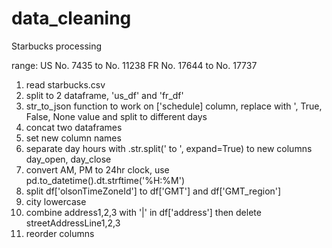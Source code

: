 # data_cleaning

Starbucks processing

range: 
US No. 7435 to No. 11238
FR No. 17644 to No. 17737 
       
1. read starbucks.csv
2. split to 2 dataframe, 'us_df' and 'fr_df'
3. str_to_json function to work on ['schedule] column, replace with ', True, False, None value and split to different days
4. concat two dataframes 
5. set new column names
6. separate day hours with .str.split(' to ', expand=True) to new columns day_open, day_close 
7. convert AM, PM to 24hr clock, use pd.to_datetime().dt.strftime('%H:%M')
8. split df['olsonTimeZoneId'] to df['GMT'] and  df['GMT_region']
9. city lowercase
10. combine address1,2,3 with '|' in df['address'] then delete streetAddressLine1,2,3 
11. reorder columns
